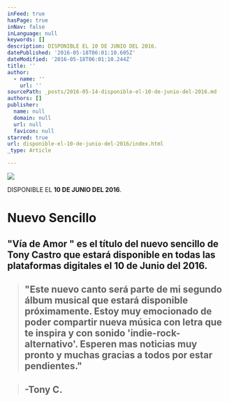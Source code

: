 ```yaml
---
inFeed: true
hasPage: true
inNav: false
inLanguage: null
keywords: []
description: DISPONIBLE EL 10 DE JUNIO DEL 2016.
datePublished: '2016-05-18T06:01:10.605Z'
dateModified: '2016-05-18T06:01:10.244Z'
title: ''
author:
  - name: ''
    url: ''
sourcePath: _posts/2016-05-14-disponible-el-10-de-junio-del-2016.md
authors: []
publisher:
  name: null
  domain: null
  url: null
  favicon: null
starred: true
url: disponible-el-10-de-junio-del-2016/index.html
_type: Article

---
```

![](https://the-grid-user-content.s3-us-west-2.amazonaws.com/ef460f8d-5ae7-4dd9-a92f-7efaa52d4622.jpg)

DISPONIBLE EL **10 DE JUNIO DEL 2016**.

# Nuevo Sencillo

## "Vía de Amor " es el título del nuevo sencillo de Tony Castro que estará disponible en todas las plataformas digitales el **10 de Junio del 2016**.

> ## "Este nuevo canto será parte de mi segundo álbum musical que estará disponible próximamente. Estoy muy emocionado de poder compartir nueva música con letra que te inspira y con sonido 'indie-rock-alternativo'. Esperen mas noticias muy pronto y muchas gracias a todos por estar pendientes."

> ## -Tony C.